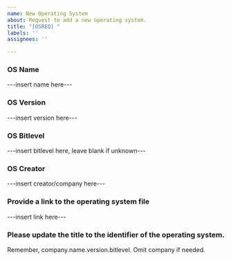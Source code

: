 ```yaml
---
name: New Operating System
about: Request to add a new operating system.
title: "[OSREQ] "
labels: ''
assignees: ''

---
```


### OS Name
---insert name here---

### OS Version
---insert version here---

### OS Bitlevel
---insert bitlevel here, leave blank if unknown---

### OS Creator
---insert creator/company here---

### Provide a link to the operating system file
---insert link here---

### Please update the title to the identifier of the operating system.
Remember, company.name.version.bitlevel.
Omit company if needed.

